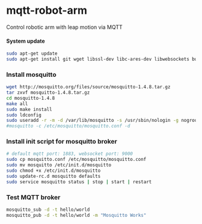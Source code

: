 # mqtt-robot-arm

Control robotic arm with leap motion via MQTT


#### System update

```bash    
sudo apt-get update
sudo apt-get install git wget libssl-dev libc-ares-dev libwebsockets build-essential libtool autoconf automake uuid-dev cmake
```

### Install mosquitto

```bash
wget http://mosquitto.org/files/source/mosquitto-1.4.8.tar.gz
tar zxvf mosquitto-1.4.8.tar.gz
cd mosquitto-1.4.8
make all
sudo make install
sudo ldconfig
sudo useradd -r -m -d /var/lib/mosquitto -s /usr/sbin/nologin -g nogroup mosquitto
#mosquitto -c /etc/mosquitto/mosquitto.conf -d
```

### Install init script for mosquitto broker

```bash
# default mqtt port: 1883, websocket port: 9000
sudo cp mosquitto.conf /etc/mosquitto/mosquitto.conf
sudo mv mosquitto /etc/init.d/mosquitto
sudo chmod +x /etc/init.d/mosquitto
sudo update-rc.d mosquitto defaults
sudo service mosquitto status | stop | start | restart
```

### Test MQTT broker

```bash
mosquitto_sub -d -t hello/world
mosquitto_pub -d -t hello/world -m "Mosquitto Works"
```
